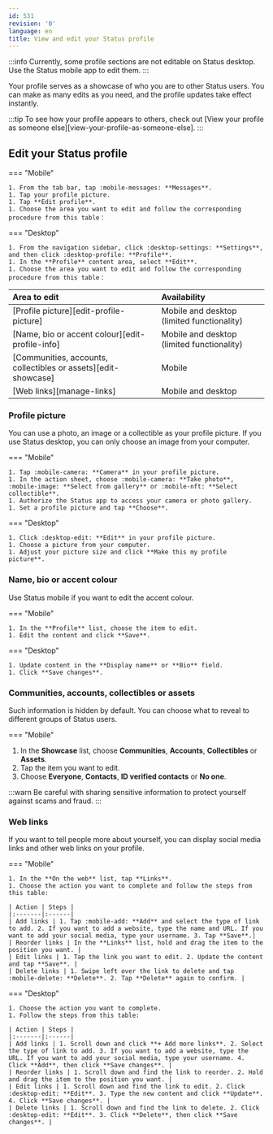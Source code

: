 ```yaml
---
id: 531
revision: '0'
language: en
title: View and edit your Status profile
---
```


:::info
Currently, some profile sections are not editable on Status desktop. Use the Status mobile app to edit them.
:::

Your profile serves as a showcase of who you are to other Status users. You can make as many edits as you need, and the profile updates take effect instantly.

:::tip
To see how your profile appears to others, check out [View your profile as someone else][view-your-profile-as-someone-else].
:::

## Edit your Status profile

=== "Mobile"

    1. From the tab bar, tap :mobile-messages: **Messages**.
    1. Tap your profile picture.
    1. Tap **Edit profile**.
    1. Choose the area you want to edit and follow the corresponding procedure from this table：

=== "Desktop"

    1. From the navigation sidebar, click :desktop-settings: **Settings**, and then click :desktop-profile: **Profile**.
    1. In the **Profile** content area, select **Edit**.
    1. Choose the area you want to edit and follow the corresponding procedure from this table：

| Area to edit                                                   | Availability                               |
| :------------------------------------------------------------- | :----------------------------------------- |
| [Profile picture][edit-profile-picture]                        | Mobile and desktop (limited functionality) |
| [Name, bio or accent colour][edit-profile-info]                | Mobile and desktop (limited functionality) |
| [Communities, accounts, collectibles or assets][edit-showcase] | Mobile                                     |
| [Web links][manage-links]                                      | Mobile and desktop                         |

### Profile picture

You can use a photo, an image or a collectible as your profile picture. If you use Status desktop, you can only choose an image from your computer.

=== "Mobile"

    1. Tap :mobile-camera: **Camera** in your profile picture.
    1. In the action sheet, choose :mobile-camera: **Take photo**, :mobile-image: **Select from gallery** or :mobile-nft: **Select collectible**.
    1. Authorize the Status app to access your camera or photo gallery.
    1. Set a profile picture and tap **Choose**.

=== "Desktop"

    1. Click :desktop-edit: **Edit** in your profile picture.
    1. Choose a picture from your computer.
    1. Adjust your picture size and click **Make this my profile picture**.

### Name, bio or accent colour

Use Status mobile if you want to edit the accent colour.

=== "Mobile"

    1. In the **Profile** list, choose the item to edit.
    1. Edit the content and click **Save**.

=== "Desktop"

    1. Update content in the **Display name** or **Bio** field.
    1. Click **Save changes**.

### Communities, accounts, collectibles or assets

Such information is hidden by default. You can choose what to reveal to different groups of Status users.

=== "Mobile"

1. In the **Showcase** list, choose **Communities**, **Accounts**, **Collectibles** or **Assets**.
1. Tap the item you want to edit.
1. Choose **Everyone**, **Contacts**, **ID verified contacts** or **No one**.

:::warn
Be careful with sharing sensitive information to protect yourself against scams and fraud.
:::

### Web links

If you want to tell people more about yourself, you can display social media links and other web links on your profile.

=== "Mobile"

    1. In the **On the web** list, tap **Links**.
    1. Choose the action you want to complete and follow the steps from this table:

    | Action | Steps |
    |:-------|:------|
    | Add links | 1. Tap :mobile-add: **Add** and select the type of link to add. 2. If you want to add a website, type the name and URL. If you want to add your social media, type your username. 3. Tap **Save**.|
    | Reorder links | In the **Links** list, hold and drag the item to the position you want. |
    | Edit links | 1. Tap the link you want to edit. 2. Update the content and tap **Save**. |
    | Delete links | 1. Swipe left over the link to delete and tap :mobile-delete: **Delete**. 2. Tap **Delete** again to confirm. |

=== "Desktop"

    1. Choose the action you want to complete.
    1. Follow the steps from this table:

    | Action | Steps |
    |:-------|:------|
    | Add links | 1. Scroll down and click **+ Add more links**. 2. Select the type of link to add. 3. If you want to add a website, type the URL. If you want to add your social media, type your username. 4. Click **Add**, then click **Save changes**. |
    | Reorder links | 1. Scroll down and find the link to reorder. 2. Hold and drag the item to the position you want. |
    | Edit links | 1. Scroll down and find the link to edit. 2. Click :desktop-edit: **Edit**. 3. Type the new content and click **Update**. 4. Click **Save changes**. |
    | Delete links | 1. Scroll down and find the link to delete. 2. Click :desktop-edit: **Edit**. 3. Click **Delete**, then click **Save changes**. |
